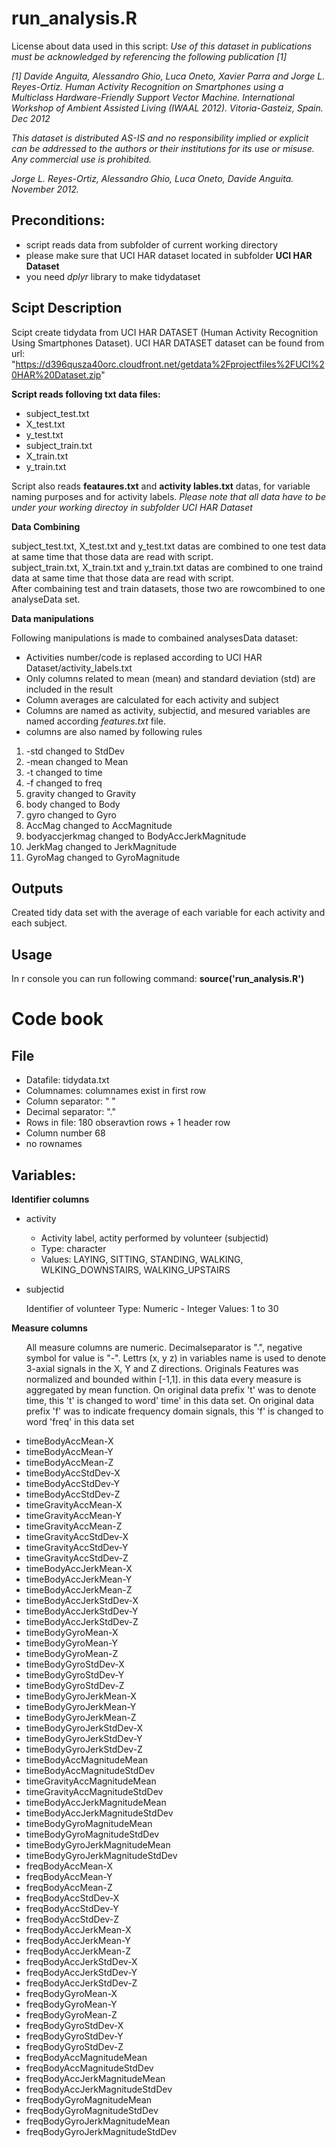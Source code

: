
run_analysis.R
==============

License about data used in this script:
<em>
Use of this dataset in publications must be acknowledged by referencing the following publication [1] </em>

<em>[1] Davide Anguita, Alessandro Ghio, Luca Oneto, Xavier Parra and Jorge L. Reyes-Ortiz. Human Activity Recognition on Smartphones using a Multiclass Hardware-Friendly Support Vector Machine. International Workshop of Ambient Assisted Living (IWAAL 2012). Vitoria-Gasteiz, Spain. Dec 2012</em>

<em>This dataset is distributed AS-IS and no responsibility implied or explicit can be addressed to the authors or their institutions for its use or misuse. Any commercial use is prohibited.</em>

<em>Jorge L. Reyes-Ortiz, Alessandro Ghio, Luca Oneto, Davide Anguita. November 2012.
</em>

Preconditions:
-----------
<ul>
<li>script reads data from subfolder of current working directory</li>
<li>please make sure that UCI HAR dataset located in subfolder <strong>UCI HAR Dataset</strong></li>
<li>you need <em>dplyr</em> library to make tidydataset</li>
</ul>

Scipt Description
-----------------
Scipt create tidydata from UCI HAR DATASET (Human Activity Recognition Using Smartphones Dataset).
UCI HAR DATASET  dataset can be found from url: "https://d396qusza40orc.cloudfront.net/getdata%2Fprojectfiles%2FUCI%20HAR%20Dataset.zip"

<strong>Script reads folloving txt data files:</strong>
<ul>
<li>subject_test.txt</li>
<li>X_test.txt</li>
<li>y_test.txt</li>
<li>subject_train.txt</li>
<li>X_train.txt</li>
<li>y_train.txt</li>
</ul>

Script also reads <strong>feataures.txt</strong> and <strong>activity lables.txt</strong> datas, for variable naming purposes and for activity labels. 
<em>Please note that all data have to be under your working directoy in subfolder UCI HAR Dataset</em>

<strong>Data Combining</strong>

subject_test.txt, X_test.txt and y_test.txt datas are combined to one test data at same time that those data are read with script.  
subject_train.txt, X_train.txt and y_train.txt datas are combined to one traind data at same time that those data are read with script.  
After combaining test and train datasets, those two are rowcombined to one analyseData set.

<strong>Data manipulations</strong>

Following manipulations is made to combained analysesData dataset:

<ul>
<li>Activities number/code is replased according to UCI HAR Dataset/activity_labels.txt</li>
<li>Only columns related to mean (mean) and standard deviation (std) are included in the result</li>
<li>Column averages are calculated for each activity and subject</li>
<li>Columns are named as activity, subjectid, and mesured variables are named according <em>features.txt</em> file.</li>
<li>columns are also named by following rules</li>
</ul>
<ol>
<li>-std changed to StdDev</li>
<li>-mean changed to Mean</li>
<li>-t changed to time</li>
<li>-f changed to freq</li>
<li>gravity changed to Gravity</li>
<li>body changed to Body</li>
<li>gyro changed to Gyro</li>
<li>AccMag changed to AccMagnitude</li>
<li>bodyaccjerkmag changed to BodyAccJerkMagnitude</li>
<li>JerkMag changed to JerkMagnitude</li>
<li>GyroMag changed to GyroMagnitude</li>
</ol>

Outputs
-------
Created tidy data set with the average of each variable for each activity and each subject.

Usage
-----
In r console you can run following command: <strong>source('run_analysis.R')</strong>

Code book
=========
File
----
<ul>
<li>Datafile: tidydata.txt</li>
<li>Columnames: columnames exist in first row</li>
<li>Column separator: " "</li>
<li>Decimal separator: "."</li>
<li>Rows in file: 180 obseravtion rows + 1 header row</li>
<li>Column number 68</li>
<li>no rownames</li>
</ul>

Variables:
----------
<strong>Identifier columns</strong>
<ul>
<li>activity</li>

<ul>
<li>Activity label, actity performed by volunteer (subjectid) </li> 
<li>Type: character</li>
<li>Values: LAYING, SITTING, STANDING, WALKING, WLKING_DOWNSTAIRS, WALKING_UPSTAIRS </li>
</ul>
</ul>
<ul>
<li>subjectid</li>
</ul>

<ul>
Identifier of volunteer  
Type: Numeric - Integer  
Values: 1 to 30
</ul>  

<strong>Measure columns</strong>  
<ul>
All measure columns are numeric. Decimalseparator is ".", negative symbol for value is "-".  
Lettrs (x, y z) in variables name is used to denote 3-axial signals in the X, Y and Z directions.  
Originals Features was normalized and bounded within [-1,1]. in this data every measure is aggregated by mean function.  
On original data prefix 't' was to denote time, this 't' is changed to word' time' in this data set.  
On original data prefix 'f' was to indicate frequency domain signals, this 'f' is changed to word 'freq' in this data set  
</ul>
  
<ul>
<li>timeBodyAccMean-X</li>
<li>timeBodyAccMean-Y</li>
<li>timeBodyAccMean-Z</li>
<li>timeBodyAccStdDev-X</li>
<li>timeBodyAccStdDev-Y</li>
<li>timeBodyAccStdDev-Z</li>
<li>timeGravityAccMean-X</li>
<li>timeGravityAccMean-Y</li>
<li>timeGravityAccMean-Z</li>
<li>timeGravityAccStdDev-X</li>
<li>timeGravityAccStdDev-Y</li>
<li>timeGravityAccStdDev-Z</li>
<li>timeBodyAccJerkMean-X</li>
<li>timeBodyAccJerkMean-Y</li>
<li>timeBodyAccJerkMean-Z</li>
<li>timeBodyAccJerkStdDev-X</li>
<li>timeBodyAccJerkStdDev-Y</li>
<li>timeBodyAccJerkStdDev-Z</li>
<li>timeBodyGyroMean-X</li>
<li>timeBodyGyroMean-Y</li>
<li>timeBodyGyroMean-Z</li>
<li>timeBodyGyroStdDev-X</li>
<li>timeBodyGyroStdDev-Y</li>
<li>timeBodyGyroStdDev-Z</li>
<li>timeBodyGyroJerkMean-X</li>
<li>timeBodyGyroJerkMean-Y</li>
<li>timeBodyGyroJerkMean-Z</li>
<li>timeBodyGyroJerkStdDev-X</li>
<li>timeBodyGyroJerkStdDev-Y</li>
<li>timeBodyGyroJerkStdDev-Z</li>
<li>timeBodyAccMagnitudeMean</li>
<li>timeBodyAccMagnitudeStdDev</li>
<li>timeGravityAccMagnitudeMean</li>
<li>timeGravityAccMagnitudeStdDev</li>
<li>timeBodyAccJerkMagnitudeMean</li>
<li>timeBodyAccJerkMagnitudeStdDev</li>
<li>timeBodyGyroMagnitudeMean</li>
<li>timeBodyGyroMagnitudeStdDev</li>
<li>timeBodyGyroJerkMagnitudeMean</li>
<li>timeBodyGyroJerkMagnitudeStdDev</li>
<li>freqBodyAccMean-X</li>
<li>freqBodyAccMean-Y</li>
<li>freqBodyAccMean-Z</li>
<li>freqBodyAccStdDev-X</li>
<li>freqBodyAccStdDev-Y</li>
<li>freqBodyAccStdDev-Z</li>
<li>freqBodyAccJerkMean-X</li>
<li>freqBodyAccJerkMean-Y</li>
<li>freqBodyAccJerkMean-Z</li>
<li>freqBodyAccJerkStdDev-X</li>
<li>freqBodyAccJerkStdDev-Y</li>
<li>freqBodyAccJerkStdDev-Z</li>
<li>freqBodyGyroMean-X</li>
<li>freqBodyGyroMean-Y</li>
<li>freqBodyGyroMean-Z</li>
<li>freqBodyGyroStdDev-X</li>
<li>freqBodyGyroStdDev-Y</li>
<li>freqBodyGyroStdDev-Z</li>
<li>freqBodyAccMagnitudeMean</li>
<li>freqBodyAccMagnitudeStdDev</li>
<li>freqBodyAccJerkMagnitudeMean</li>
<li>freqBodyAccJerkMagnitudeStdDev</li>
<li>freqBodyGyroMagnitudeMean</li>
<li>freqBodyGyroMagnitudeStdDev</li>
<li>freqBodyGyroJerkMagnitudeMean</li>
<li>freqBodyGyroJerkMagnitudeStdDev</li>
</ul>